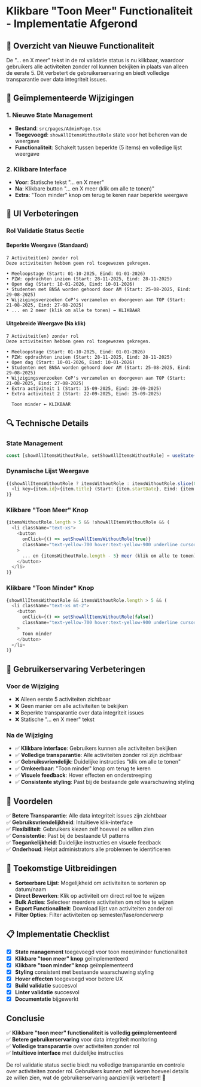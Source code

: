 # Klikbare "Toon Meer" Functionaliteit - Implementatie Afgerond

## **🎯 Overzicht van Nieuwe Functionaliteit**

De "... en X meer" tekst in de rol validatie status is nu klikbaar, waardoor gebruikers alle activiteiten zonder rol kunnen bekijken in plaats van alleen de eerste 5. Dit verbetert de gebruikerservaring en biedt volledige transparantie over data integriteit issues.

## **🔧 Geïmplementeerde Wijzigingen**

### **1. Nieuwe State Management**
- **Bestand**: `src/pages/AdminPage.tsx`
- **Toegevoegd**: `showAllItemsWithoutRole` state voor het beheren van de weergave
- **Functionaliteit**: Schakelt tussen beperkte (5 items) en volledige lijst weergave

### **2. Klikbare Interface**
- **Voor**: Statische tekst "... en X meer"
- **Na**: Klikbare button "... en X meer (klik om alle te tonen)"
- **Extra**: "Toon minder" knop om terug te keren naar beperkte weergave

## **🎨 UI Verbeteringen**

### **Rol Validatie Status Sectie**

#### **Beperkte Weergave (Standaard)**
```
7 Activiteit(en) zonder rol
Deze activiteiten hebben geen rol toegewezen gekregen.

• Meeloopstage (Start: 01-10-2025, Eind: 01-01-2026)
• PZW: opdrachten inzien (Start: 28-11-2025, Eind: 28-11-2025)
• Open dag (Start: 10-01-2026, Eind: 10-01-2026)
• Studenten met BNSA worden gehoord door AM (Start: 25-08-2025, Eind: 29-08-2025)
• Wijzigingsverzoeken CoP's verzamelen en doorgeven aan TOP (Start: 21-08-2025, Eind: 27-08-2025)
• ... en 2 meer (klik om alle te tonen) ← KLIKBAAR
```

#### **Uitgebreide Weergave (Na klik)**
```
7 Activiteit(en) zonder rol
Deze activiteiten hebben geen rol toegewezen gekregen.

• Meeloopstage (Start: 01-10-2025, Eind: 01-01-2026)
• PZW: opdrachten inzien (Start: 28-11-2025, Eind: 28-11-2025)
• Open dag (Start: 10-01-2026, Eind: 10-01-2026)
• Studenten met BNSA worden gehoord door AM (Start: 25-08-2025, Eind: 29-08-2025)
• Wijzigingsverzoeken CoP's verzamelen en doorgeven aan TOP (Start: 21-08-2025, Eind: 27-08-2025)
• Extra activiteit 1 (Start: 15-09-2025, Eind: 20-09-2025)
• Extra activiteit 2 (Start: 22-09-2025, Eind: 25-09-2025)
  
  Toon minder ← KLIKBAAR
```

## **🔍 Technische Details**

### **State Management**
```typescript
const [showAllItemsWithoutRole, setShowAllItemsWithoutRole] = useState(false);
```

### **Dynamische Lijst Weergave**
```typescript
{(showAllItemsWithoutRole ? itemsWithoutRole : itemsWithoutRole.slice(0, 5)).map(item => 
  <li key={item.id}>{item.title} (Start: {item.startDate}, Eind: {item.endDate})</li>
)}
```

### **Klikbare "Toon Meer" Knop**
```typescript
{itemsWithoutRole.length > 5 && !showAllItemsWithoutRole && (
  <li className="text-xs">
    <button 
      onClick={() => setShowAllItemsWithoutRole(true)}
      className="text-yellow-700 hover:text-yellow-900 underline cursor-pointer font-medium"
    >
      ... en {itemsWithoutRole.length - 5} meer (klik om alle te tonen)
    </button>
  </li>
)}
```

### **Klikbare "Toon Minder" Knop**
```typescript
{showAllItemsWithoutRole && itemsWithoutRole.length > 5 && (
  <li className="text-xs mt-2">
    <button 
      onClick={() => setShowAllItemsWithoutRole(false)}
      className="text-yellow-700 hover:text-yellow-900 underline cursor-pointer font-medium"
    >
      Toon minder
    </button>
  </li>
)}
```

## **🎯 Gebruikerservaring Verbeteringen**

### **Voor de Wijziging**
- ❌ Alleen eerste 5 activiteiten zichtbaar
- ❌ Geen manier om alle activiteiten te bekijken
- ❌ Beperkte transparantie over data integriteit issues
- ❌ Statische "... en X meer" tekst

### **Na de Wijziging**
- ✅ **Klikbare interface**: Gebruikers kunnen alle activiteiten bekijken
- ✅ **Volledige transparantie**: Alle activiteiten zonder rol zijn zichtbaar
- ✅ **Gebruiksvriendelijk**: Duidelijke instructies "klik om alle te tonen"
- ✅ **Omkeerbaar**: "Toon minder" knop om terug te keren
- ✅ **Visuele feedback**: Hover effecten en onderstreeping
- ✅ **Consistente styling**: Past bij de bestaande gele waarschuwing styling

## **🚀 Voordelen**

✅ **Betere Transparantie**: Alle data integriteit issues zijn zichtbaar  
✅ **Gebruiksvriendelijkheid**: Intuïtieve klik-interface  
✅ **Flexibiliteit**: Gebruikers kiezen zelf hoeveel ze willen zien  
✅ **Consistentie**: Past bij de bestaande UI patterns  
✅ **Toegankelijkheid**: Duidelijke instructies en visuele feedback  
✅ **Onderhoud**: Helpt administrators alle problemen te identificeren  

## **🔮 Toekomstige Uitbreidingen**

- **Sorteerbare Lijst**: Mogelijkheid om activiteiten te sorteren op datum/naam
- **Direct Bewerken**: Klik op activiteit om direct rol toe te wijzen
- **Bulk Acties**: Selecteer meerdere activiteiten om rol toe te wijzen
- **Export Functionaliteit**: Download lijst van activiteiten zonder rol
- **Filter Opties**: Filter activiteiten op semester/fase/onderwerp

## **📋 Implementatie Checklist**

- [x] **State management** toegevoegd voor toon meer/minder functionaliteit
- [x] **Klikbare "toon meer" knop** geïmplementeerd
- [x] **Klikbare "toon minder" knop** geïmplementeerd
- [x] **Styling** consistent met bestaande waarschuwing styling
- [x] **Hover effecten** toegevoegd voor betere UX
- [x] **Build validatie** succesvol
- [x] **Linter validatie** succesvol
- [x] **Documentatie** bijgewerkt

## **Conclusie**

✅ **Klikbare "toon meer" functionaliteit is volledig geïmplementeerd**  
✅ **Betere gebruikerservaring** voor data integriteit monitoring  
✅ **Volledige transparantie** over activiteiten zonder rol  
✅ **Intuïtieve interface** met duidelijke instructies  

De rol validatie status sectie biedt nu volledige transparantie en controle over activiteiten zonder rol. Gebruikers kunnen zelf kiezen hoeveel details ze willen zien, wat de gebruikerservaring aanzienlijk verbetert! 🎉

